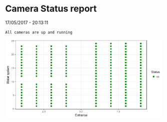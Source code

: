 Camera Status report
================
17/05/2017 - 20:13:11

    All cameras are up and running

![](camreport_files/figure-markdown_github/unnamed-chunk-2-1.png)
